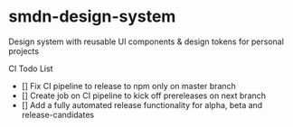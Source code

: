 # smdn-design-system

Design system with reusable UI components &amp; design tokens for personal projects

CI Todo List

- [] Fix CI pipeline to release to npm only on master branch
- [] Create job on CI pipeline to kick off prereleases on next branch
- [] Add a fully automated release functionality for alpha, beta and release-candidates
